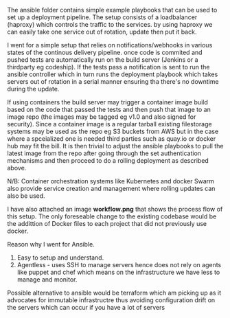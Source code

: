 
The ansible folder contains simple example playbooks that can be used to set up a deployment pipeline. The setup consists of a loadbalancer (haproxy) which controls the traffic to the services. by using haproxy we can easily take one service out of rotation, update then put it back.

I went for a simple setup that relies on notifications/webhooks in various states of the continous delivery pipeline.
once code is commited and pushed tests are automatically run on the build server (Jenkins or a thirdparty eg codeship).
If the tests pass a notification is sent to run the ansible controller which in turn runs the deployment playbook which takes servers out of rotation in a serial manner ensuring tha there's no downtime during the update.

If using containers the build server may trigger a container image build based on the code that passed the tests and then push that image to an image repo (the images may be tagged eg v1.0 and also signed for security). Since a container image is a regular tarball existing filestorage systems may be used as the repo eg S3 buckets from AWS but in the case where a spceialized one is needed third parties such as quay.io or docker hub may fit the bill. It is then trivial to adjust the ansible playbooks to pull the latest image from the repo after going through the set authentication mechanisms and then proceed to do a rolling deployment as described above.

N/B: Container orchestration systems like Kubernetes and docker Swarm also provide service creation and management where rolling updates can also be used.

I have also attached an image __workflow.png__ that shows the process flow of this setup. The only foreseable change to the existing codebase would be the addittion of Docker files to each project that did not previously use docker.

Reason why I went for Ansible.
1. Easy to setup and understand.
2. Agentless - uses SSH to manage servers hence does not rely on agents like puppet and chef which means on the infrastructure we have less to manage and monitor.

Possible alternative to ansible would be terraform which am picking up as it advocates for immutable infrastructre  thus avoiding configuration drift on the servers which can occur if you have a lot of servers 

